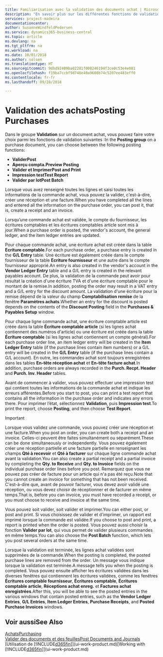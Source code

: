 ```yaml
---
title: Familiarisation avec la validation des documents achat | Microsoft Docs
description: "En savoir plus sur les différentes fonctions de validation pour valider des documents achat."
services: project-madeira
documentationcenter: 
author: SusanneWindfeldPedersen
ms.service: dynamics365-business-central
ms.topic: article
ms.devlang: na
ms.tgt_pltfrm: na
ms.workload: na
ms.date: 10/01/2018
ms.author: solsen
ms.translationtype: HT
ms.sourcegitcommit: 9dbd92409ba02281f008246194f3ce0c53e4e001
ms.openlocfilehash: f19ba7ccbf9d748e40a9608b74c5207ee483eff0
ms.contentlocale: fr-fr
ms.lasthandoff: 09/28/2018

---
```

# <a name="posting-purchases"></a><span data-ttu-id="c4d69-103">Validation des achats</span><span class="sxs-lookup"><span data-stu-id="c4d69-103">Posting Purchases</span></span>
<span data-ttu-id="c4d69-104">Dans le groupe **Validation** sur un document achat, vous pouvez faire votre choix parmi les fonctions de validation suivantes :</span><span class="sxs-lookup"><span data-stu-id="c4d69-104">In the **Posting group** on a purchase document, you can choose between the following posting functions:</span></span>

* <span data-ttu-id="c4d69-105">**Valider**</span><span class="sxs-lookup"><span data-stu-id="c4d69-105">**Post**</span></span>
* <span data-ttu-id="c4d69-106">**Aperçu compta.**</span><span class="sxs-lookup"><span data-stu-id="c4d69-106">**Preview Posting**</span></span>
* <span data-ttu-id="c4d69-107">**Valider et Imprimer**</span><span class="sxs-lookup"><span data-stu-id="c4d69-107">**Post and Print**</span></span>
* <span data-ttu-id="c4d69-108">**Impression test**</span><span class="sxs-lookup"><span data-stu-id="c4d69-108">**Test Report**</span></span>
* <span data-ttu-id="c4d69-109">**Valider par lot**</span><span class="sxs-lookup"><span data-stu-id="c4d69-109">**Post Batch**</span></span>

<span data-ttu-id="c4d69-110">Lorsque vous avez renseigné toutes les lignes et saisi toutes les informations de la commande achat, vous pouvez la valider, c'est-à-dire, créer une réception et une facture.</span><span class="sxs-lookup"><span data-stu-id="c4d69-110">When you have completed all the lines and entered all the information on the purchase order, you can post it, that is, create a receipt and an invoice.</span></span>

<span data-ttu-id="c4d69-111">Lorsqu’une commande achat est validée, le compte du fournisseur, les écritures comptables et les écritures comptables article sont mis à jour.</span><span class="sxs-lookup"><span data-stu-id="c4d69-111">When a purchase order is posted, the vendor's account, the general ledger, and the item ledger entries are updated.</span></span>

<span data-ttu-id="c4d69-112">Pour chaque commande achat, une écriture achat est créée dans la table **Ecriture comptable**.</span><span class="sxs-lookup"><span data-stu-id="c4d69-112">For each purchase order, a purchase entry is created in the **G/L Entry** table.</span></span> <span data-ttu-id="c4d69-113">Une écriture est également créée dans le compte fournisseur de la table **Ecriture fournisseur** et une autre dans le compte fournisseur approprié.</span><span class="sxs-lookup"><span data-stu-id="c4d69-113">An entry is also created in the vendor's account in the **Vendor Ledger Entry** table and a G/L entry is created in the relevant payables account.</span></span> <span data-ttu-id="c4d69-114">De plus, la validation de la commande peut avoir pour résultat la création d'une écriture TVA et d'une écriture comptable pour le montant de la remise.</span><span class="sxs-lookup"><span data-stu-id="c4d69-114">In addition, posting the order may result in a VAT entry and a G/L entry for the discount amount.</span></span> <span data-ttu-id="c4d69-115">La validation d'une écriture pour la remise dépend de la valeur du champ **Comptabilisation remise** de la fenêtre **Paramètres achats**.</span><span class="sxs-lookup"><span data-stu-id="c4d69-115">Whether an entry for the discount is posted depends on the contents of the **Discount Posting** field in the **Purchases & Payables Setup** window.</span></span>

<span data-ttu-id="c4d69-116">Pour chaque ligne commande achat, une écriture comptable article est créée dans la table **Écriture comptable article** (si les lignes achat contiennent des numéros d'article) ou une écriture est créée dans la table **Écriture comptable** (si les lignes achat contiennent un compte général).</span><span class="sxs-lookup"><span data-stu-id="c4d69-116">For each purchase order line, an item ledger entry will be created in the **Item Ledger Entry** table (if the purchase lines contain item numbers) or a G/L entry will be created in the **G/L Entry** table (if the purchase lines contain a G/L account).</span></span> <span data-ttu-id="c4d69-117">En outre, les commandes achat sont toujours enregistrées dans les tables **En-tête réception achat** et **En-tête facture achat**.</span><span class="sxs-lookup"><span data-stu-id="c4d69-117">In addition, purchase orders are always recorded in the **Purch. Recpt. Header** and **Purch. Inv. Header** tables.</span></span>

<span data-ttu-id="c4d69-118">Avant de commencer à valider, vous pouvez effectuer une impression test qui contient toutes les informations de la commande achat et indique les erreurs afférentes.</span><span class="sxs-lookup"><span data-stu-id="c4d69-118">Before you start to post, you can print a test report that contains all the information in the purchase order and indicates any errors there.</span></span> <span data-ttu-id="c4d69-119">Pour imprimer l’état, sélectionnez **Validation**, puis **Impression test**.</span><span class="sxs-lookup"><span data-stu-id="c4d69-119">To print the report, choose **Posting**, and then choose **Test Report**.</span></span>

> [!IMPORTANT]  
>   <span data-ttu-id="c4d69-120">Lorsque vous validez une commande, vous pouvez créer une réception et une facture.</span><span class="sxs-lookup"><span data-stu-id="c4d69-120">When you post an order, you can create both a receipt and an invoice.</span></span> <span data-ttu-id="c4d69-121">Celles-ci peuvent être faites simultanément ou séparément.</span><span class="sxs-lookup"><span data-stu-id="c4d69-121">These can be done simultaneously or independently.</span></span> <span data-ttu-id="c4d69-122">Vous pouvez également créer une réception partielle et une facture partielle en renseignant les champs **Qté à recevoir** et **Qté à facturer** sur chaque ligne commande achat avant la validation.</span><span class="sxs-lookup"><span data-stu-id="c4d69-122">You can also create a partial receipt and a partial invoice by completing the **Qty. to Receive** and **Qty. to Invoice** fields on the individual purchase order lines before you post.</span></span> <span data-ttu-id="c4d69-123">Remarquez que vous ne pouvez pas créer de facture pour un article qui n'a pas été reçu.</span><span class="sxs-lookup"><span data-stu-id="c4d69-123">Note that you cannot create an invoice for something that has not been received.</span></span> <span data-ttu-id="c4d69-124">C'est-à-dire que, avant de pouvoir facturer, vous devez avoir validé une réception, ou vous devez choisir de réceptionner et de facturer en même temps.</span><span class="sxs-lookup"><span data-stu-id="c4d69-124">That is, before you can invoice, you must have recorded a receipt, or you must choose to receive and invoice at the same time.</span></span>

<span data-ttu-id="c4d69-125">Vous pouvez soit valider, soit valider et imprimer.</span><span class="sxs-lookup"><span data-stu-id="c4d69-125">You can either post, or post and print.</span></span> <span data-ttu-id="c4d69-126">Si vous choisissez de valider et d’imprimer, un rapport est imprimé lorsque la commande est validée.</span><span class="sxs-lookup"><span data-stu-id="c4d69-126">If you choose to post and print, a report is printed when the order is posted.</span></span> <span data-ttu-id="c4d69-127">Vous pouvez aussi choisir la fonction **Valider par lot**, qui vous permet de valider plusieurs commandes en même temps.</span><span class="sxs-lookup"><span data-stu-id="c4d69-127">You can also choose the **Post Batch** function, which lets you post several orders at the same time.</span></span>

<span data-ttu-id="c4d69-128">Lorsque la validation est terminée, les lignes achat validées sont supprimées de la commande.</span><span class="sxs-lookup"><span data-stu-id="c4d69-128">When the posting is completed, the posted purchase lines are removed from the order.</span></span> <span data-ttu-id="c4d69-129">Un message vous indique lorsque la validation est terminée.</span><span class="sxs-lookup"><span data-stu-id="c4d69-129">A message tells you when the posting is completed.</span></span> <span data-ttu-id="c4d69-130">Vous pouvez ensuite afficher les écritures validées dans les diverses fenêtres qui contiennent les écritures validées, comme les fenêtres **Écritures comptable fournisseur**, **Écritures comptable**, **Écritures comptable article**, **Réceptions achat enreg.** et **Factures achat enregistrées**.</span><span class="sxs-lookup"><span data-stu-id="c4d69-130">After this, you will be able to see the posted entries in the various windows that contain posted entries, such as the **Vendor Ledger Entries**, **G/L Entries**, **Item Ledger Entries**, **Purchase Receipts**, and **Posted Purchase Invoices** windows.</span></span>

## <a name="see-also"></a><span data-ttu-id="c4d69-131">Voir aussi</span><span class="sxs-lookup"><span data-stu-id="c4d69-131">See Also</span></span>
[<span data-ttu-id="c4d69-132">Achats</span><span class="sxs-lookup"><span data-stu-id="c4d69-132">Purchasing</span></span>](purchasing-manage-purchasing.md)  
[<span data-ttu-id="c4d69-133">Valider des documents et des feuilles</span><span class="sxs-lookup"><span data-stu-id="c4d69-133">Post Documents and Journals</span></span>](ui-post-documents-journals.md)  
<span data-ttu-id="c4d69-134">[Utilisation de [!INCLUDE[d365fin](includes/d365fin_md.md)]](ui-work-product.md)</span><span class="sxs-lookup"><span data-stu-id="c4d69-134">[Working with [!INCLUDE[d365fin](includes/d365fin_md.md)]](ui-work-product.md)</span></span>


